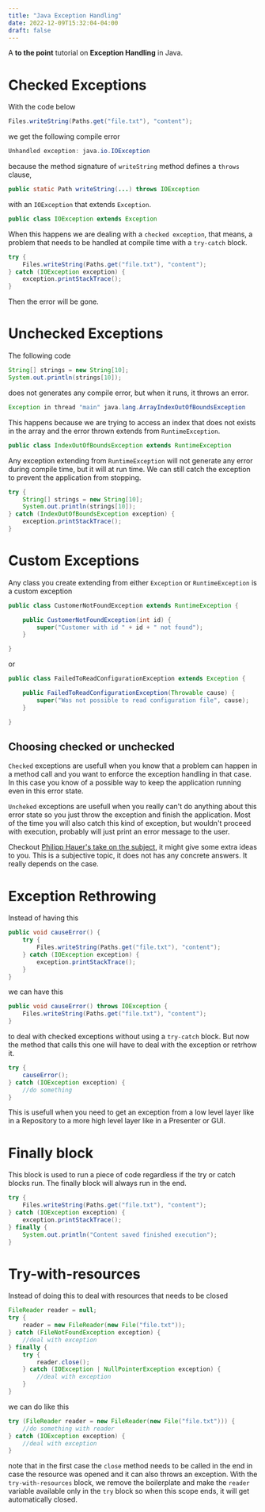 ```yaml
---
title: "Java Exception Handling"
date: 2022-12-09T15:32:04-04:00
draft: false
---
```


A **to the point** tutorial on **Exception Handling** in Java.

# Checked Exceptions

With the code below

````java
Files.writeString(Paths.get("file.txt"), "content");
````

we get the following compile error

````java
Unhandled exception: java.io.IOException
````

because the method signature of `writeString` method defines a `throws` clause,

````java
public static Path writeString(...) throws IOException
````

with an `IOException` that extends `Exception`.

````java
public class IOException extends Exception
````

When this happens we are dealing with a `checked exception`, that means, a problem that needs to be handled at compile time with a `try-catch` block.

````java
try {
    Files.writeString(Paths.get("file.txt"), "content");
} catch (IOException exception) {
    exception.printStackTrace();
}
````
Then the error will be gone.

# Unchecked Exceptions

The following code 

````java
String[] strings = new String[10];
System.out.println(strings[10]);
````

does not generates any compile error, but when it runs, it throws an error.

````java
Exception in thread "main" java.lang.ArrayIndexOutOfBoundsException
````

This happens because we are trying to access an index that does not exists in the array and the error thrown extends from `RuntimeException`.

````java
public class IndexOutOfBoundsException extends RuntimeException
````

Any exception extending from `RuntimeException` will not generate any error during compile time, but it will at run time. We can still catch the exception to prevent the application from stopping.

````java
try {
    String[] strings = new String[10];
    System.out.println(strings[10]);    
} catch (IndexOutOfBoundsException exception) {
    exception.printStackTrace();
}
````

# Custom Exceptions

Any class you create extending from either `Exception` or `RuntimeException` is a custom exception

````java
public class CustomerNotFoundException extends RuntimeException {

    public CustomerNotFoundException(int id) {
        super("Customer with id " + id + " not found");
    }

}
````

or

````java
public class FailedToReadConfigurationException extends Exception {

    public FailedToReadConfigurationException(Throwable cause) {
        super("Was not possible to read configuration file", cause);
    }

}
````

## Choosing checked or unchecked

`Checked` exceptions are usefull when you know that a problem can happen in a method call and you want to enforce the exception handling in that case. In this case you know of a possible way to keep the application running even in this error state.

`Uncheked` exceptions are usefull when you really can't do anything about this error state so you just throw the exception and finish the application. Most of the time you will also catch this kind of exception, but wouldn't proceed with execution, probably will just print an error message to the user.

Checkout [Philipp Hauer's take on the subject](https://phauer.com/2015/checked-exceptions-are-evil/), it might give some extra ideas to you. This is a subjective topic, it does not has any concrete answers. It really depends on the case.

# Exception Rethrowing

Instead of having this

````java
public void causeError() {
    try {
        Files.writeString(Paths.get("file.txt"), "content");
    } catch (IOException exception) {
        exception.printStackTrace();
    }
}
````

we can have this

````java
public void causeError() throws IOException {
    Files.writeString(Paths.get("file.txt"), "content");
}
````

to deal with checked exceptions without using a `try-catch` block. But now the method that calls this one will have to deal with the exception or retrhow it.

````java
try {
    causeError();
} catch (IOException exception) {
    //do something
}
````

This is usefull when you need to get an exception from a low level layer like in a Repository to a more high level layer like in a Presenter or GUI.

# Finally block

This block is used to run a piece of code regardless if the try or catch blocks run. The finally block will always run in the end.

````java
try {
    Files.writeString(Paths.get("file.txt"), "content");
} catch (IOException exception) {
    exception.printStackTrace();
} finally {
    System.out.println("Content saved finished execution");
}
````

# Try-with-resources

Instead of doing this to deal with resources that needs to be closed

````java
FileReader reader = null;
try {
    reader = new FileReader(new File("file.txt"));
} catch (FileNotFoundException exception) {
    //deal with exception
} finally {
    try {
        reader.close();
    } catch (IOException | NullPointerException exception) {
        //deal with exception
    }
}
````

we can do like this

````java
try (FileReader reader = new FileReader(new File("file.txt"))) {
    //do something with reader
} catch (IOException exception) {
    //deal with exception
}
````

note that in the first case the `close` method needs to be called in the end in case the resource was opened and it can also throws an exception. With the `try-with-resources` block, we remove the boilerplate and make the `reader` variable available only in the `try` block so when this scope ends, it will get automatically closed.